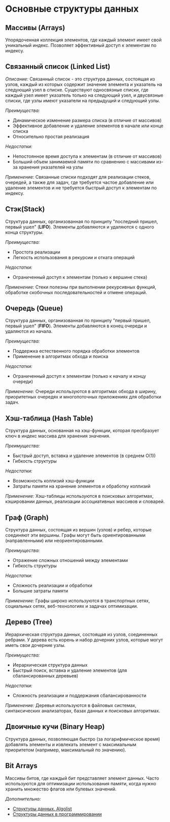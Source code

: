 # Основные структуры данных

## Массивы (Arrays)

Упорядоченная коллекция элементов, где каждый элемент имеет свой уникальный индекс. Позволяет эффективный доступ к элементам по индексу.



## **Связанный список (Linked List)**

*Описание:* Связанный список - это структура данных, состоящая из узлов, каждый из которых содержит значение элемента и указатель на следующий узел в списке. Существуют односвязные списки, где каждый узел имеет указатель только на следующий узел, и двусвязные списки, где узлы имеют указатели на предыдущий и следующий узлы.

*Преимущества:*

- Динамическое изменение размера списка (в отличие от массивов)
- Эффективное добавление и удаление элементов в начале или конце списка
- Относительно простая реализация

*Недостатки:*

- Непостоянное время доступа к элементам (в отличие от массивов)
- Больший объем занимаемой памяти по сравнению с массивами из-за хранения указателей на узлы

*Применение:* Связанные списки подходят для реализации стеков, очередей, а также для задач, где требуется частое добавление или удаление элементов и не требуется быстрый доступ к элементам по индексу.



## **Стэк(Stack)**

Cтруктура данных, организованная по принципу "последний пришел, первый ушел" (**LIFO**). Элементы добавляются и удаляются с одного конца структуры.

*Преимущества:*

- Простота реализации
- Легкость использования в рекурсии и отката операций

*Недостатки:*

- Ограниченный доступ к элементам (только к вершине стека)

*Применение:* Стеки полезны при выполнении рекурсивных функций, обработке скобочных последовательностей и отмене операций.



## **Очередь (Queue)**

Структура данных, организованная по принципу "первый пришел, первый ушел" (**FIFO**). Элементы добавляются в конец очереди и удаляются из начала.

*Преимущества:*

- Поддержка естественного порядка обработки элементов
- Применение в алгоритмах обхода и поиска

*Недостатки:*

- Ограниченный доступ к элементам (только к началу и концу очереди)

*Применение:* Очереди используются в алгоритмах обхода в ширину, приоритетных очередях и многопоточных приложениях для обработки задач.



## **Хэш-таблица (Hash Table)**

Структура данных, основанная на хэш-функции, которая преобразует ключ в индекс массива для хранения значения.

*Преимущества:*

- Быстрый доступ, вставка и удаление элементов (в среднем O(1))
- Гибкость структуры

*Недостатки:*

- Возможность коллизий хэш-функции
- Затраты памяти на хранение элементов и обработку коллизий

*Применение:* Хэш-таблицы используются в поисковых алгоритмах, кэшировании данных, реализации ассоциативных массивов и словарей.



## **Граф (Graph)**

Структура данных, состоящая из вершин (узлов) и ребер, которые соединяют эти вершины. Графы могут быть ориентированными (направленными) или неориентированными.

*Преимущества:*

- Отражение сложных отношений между элементами
- Гибкость структуры

*Недостатки:*

- Сложность реализации и обработки
- Большие затраты памяти

*Применение:* Графы широко используются в транспортных сетях, социальных сетях, веб-технологиях и задачах оптимизации.



## **Дерево (Tree)**

Иерархическая структура данных, состоящая из узлов, соединенных ребрами. У дерева есть корень и набор дочерних узлов, которые могут иметь свои дочерние узлы.

*Преимущества:*

- Иерархическая структура данных
- Быстрый поиск, вставка и удаление элементов (для сбалансированных деревьев)

*Недостатки:*

- Сложность реализации и поддержания сбалансированности

*Применение:* Деревья используются в файловых системах, синтаксических анализаторах, базах данных и поисковых алгоритмах.

## **Двоичные кучи (Binary Heap)**

Структура данных, позволяющая быстро (за логарифмическое время) добавлять элементы и извлекать элемент с максимальным приоритетом (например, максимальный по значению).



## **Bit Arrays**

Массивы битов, где каждый бит представляет элемент данных. Часто используются для оптимизации использования памяти, когда нужно хранить множество флагов или булевых значений.



*Дополнительно:*

- [Структуры данных. Algolist](http://algolist.manual.ru/ds/index.php)
- [Структуры данных в программировании](https://dzen.ru/a/ZE0wsb_h1yYEF8vx)
